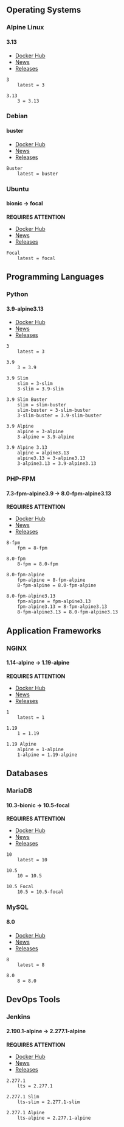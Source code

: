 ## Operating Systems

### Alpine Linux
#### 3.13

- [Docker Hub](https://hub.docker.com/_/alpine)
- [News](https://alpinelinux.org/posts/)
- [Releases](https://alpinelinux.org/releases/)

```
3
    latest = 3

3.13
    3 = 3.13
```



### Debian
#### buster

- [Docker Hub](https://hub.docker.com/_/debian)
- [News](https://www.debian.org/News/)
- [Releases](https://wiki.debian.org/DebianReleases)

```
Buster
    latest = buster
```



### Ubuntu
#### bionic -> focal

**REQUIRES ATTENTION**

- [Docker Hub](https://hub.docker.com/_/ubuntu)
- [News](https://lists.ubuntu.com/)
- [Releases](https://wiki.ubuntu.com/Releases)

```
Focal
    latest = focal
```



## Programming Languages

### Python
#### 3.9-alpine3.13

- [Docker Hub](https://hub.docker.com/_/python)
- [News](https://www.python.org/blogs/)
- [Releases](https://www.python.org/downloads/)

```
3
    latest = 3

3.9
    3 = 3.9

3.9 Slim
    slim = 3-slim
    3-slim = 3.9-slim

3.9 Slim Buster
    slim = slim-buster
    slim-buster = 3-slim-buster
    3-slim-buster = 3.9-slim-buster

3.9 Alpine
    alpine = 3-alpine
    3-alpine = 3.9-alpine

3.9 Alpine 3.13
    alpine = alpine3.13
    alpine3.13 = 3-alpine3.13
    3-alpine3.13 = 3.9-alpine3.13
```



### PHP-FPM
#### 7.3-fpm-alpine3.9 -> 8.0-fpm-alpine3.13

**REQUIRES ATTENTION**

- [Docker Hub](https://hub.docker.com/_/php)
- [News](https://www.php.net/)
- [Releases](https://www.php.net/releases/index.php)

```
8-fpm
    fpm = 8-fpm

8.0-fpm
    8-fpm = 8.0-fpm

8.0-fpm-alpine
    fpm-alpine = 8-fpm-alpine
    8-fpm-alpine = 8.0-fpm-alpine

8.0-fpm-alpine3.13
    fpm-alpine = fpm-alpine3.13
    fpm-alpine3.13 = 8-fpm-alpine3.13
    8-fpm-alpine3.13 = 8.0-fpm-alpine3.13
```



## Application Frameworks

### NGINX
#### 1.14-alpine -> 1.19-alpine

**REQUIRES ATTENTION**

- [Docker Hub](https://hub.docker.com/_/nginx)
- [News](http://nginx.org/)
- [Releases](http://nginx.org/en/CHANGES)

```
1
    latest = 1

1.19
    1 = 1.19

1.19 Alpine
    alpine = 1-alpine
    1-alpine = 1.19-alpine
```



## Databases

### MariaDB
#### 10.3-bionic -> 10.5-focal

**REQUIRES ATTENTION**

- [Docker Hub](https://hub.docker.com/_/mariadb)
- [News](https://mariadb.org/category/announcement/)
- [Releases](https://mariadb.com/kb/en/mariadb-server/)

```
10
    latest = 10

10.5
    10 = 10.5

10.5 Focal
    10.5 = 10.5-focal
```



### MySQL
#### 8.0

- [Docker Hub](https://hub.docker.com/_/mysql)
- [News](https://www.mysql.com/news-and-events/)
- [Releases](https://dev.mysql.com/doc/relnotes/mysql/8.0/en/)

```
8
    latest = 8

8.0
    8 = 8.0
```



## DevOps Tools

### Jenkins
#### 2.190.1-alpine -> 2.277.1-alpine

**REQUIRES ATTENTION**

- [Docker Hub](https://hub.docker.com/r/jenkins/jenkins)
- [News](https://jenkins.io/node/)
- [Releases](https://jenkins.io/changelog-stable/)

```
2.277.1
    lts = 2.277.1

2.277.1 Slim
    lts-slim = 2.277.1-slim

2.277.1 Alpine
    lts-alpine = 2.277.1-alpine
```



